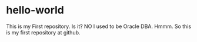 # hello-world
This is my First repository. Is it? NO I used to be Oracle DBA. Hmmm. So this is my first repository at github.
